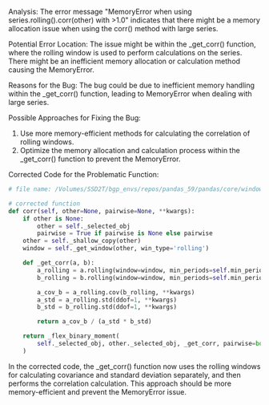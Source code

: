 Analysis:
The error message "MemoryError when using series.rolling().corr(other) with >1.0" indicates that there might be a memory allocation issue when using the corr() method with large series.

Potential Error Location:
The issue might be within the _get_corr() function, where the rolling window is used to perform calculations on the series. There might be an inefficient memory allocation or calculation method causing the MemoryError.

Reasons for the Bug:
The bug could be due to inefficient memory handling within the _get_corr() function, leading to MemoryError when dealing with large series.

Possible Approaches for Fixing the Bug:
1. Use more memory-efficient methods for calculating the correlation of rolling windows.
2. Optimize the memory allocation and calculation process within the _get_corr() function to prevent the MemoryError.

Corrected Code for the Problematic Function:

```python
# file name: /Volumes/SSD2T/bgp_envs/repos/pandas_59/pandas/core/window/rolling.py

# corrected function
def corr(self, other=None, pairwise=None, **kwargs):
    if other is None:
        other = self._selected_obj
        pairwise = True if pairwise is None else pairwise
    other = self._shallow_copy(other)
    window = self._get_window(other, win_type='rolling')

    def _get_corr(a, b):
        a_rolling = a.rolling(window=window, min_periods=self.min_periods, center=self.center)
        b_rolling = b.rolling(window=window, min_periods=self.min_periods, center=self.center)

        a_cov_b = a_rolling.cov(b_rolling, **kwargs)
        a_std = a_rolling.std(ddof=1, **kwargs)
        b_std = b_rolling.std(ddof=1, **kwargs)

        return a_cov_b / (a_std * b_std)

    return _flex_binary_moment(
        self._selected_obj, other._selected_obj, _get_corr, pairwise=bool(pairwise)
    )
```

In the corrected code, the _get_corr() function now uses the rolling windows for calculating covariance and standard deviation separately, and then performs the correlation calculation. This approach should be more memory-efficient and prevent the MemoryError issue.